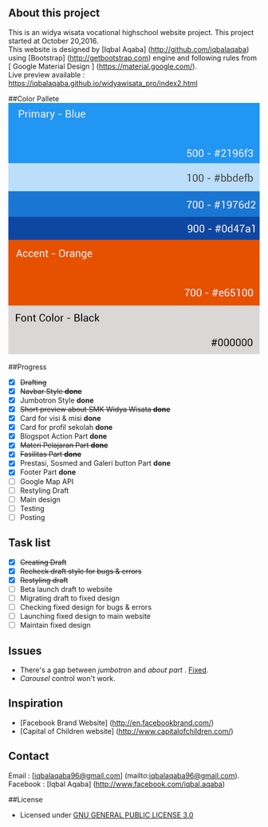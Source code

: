 ## About this project

This is an widya wisata vocational highschool website project. This project started at October 20,2016. <br>
This website is designed by [Iqbal Aqaba] (http://github.com/iqbalaqaba) using [Bootstrap] (http://getbootstrap.com) engine and following rules from [ Google Material Design ] (https://material.google.com/). 
<br>Live preview available : https://iqbalaqaba.github.io/widyawisata_pro/index2.html

##Color Pallete
![Color Pallete](https://github.com/iqbalaqaba/widyawisata_pro/blob/gh-pages/color_pallete.jpg)

##Progress
- [x] ~~Drafting~~
- [x] ~~Navbar Style <strong> done </strong>~~
- [x] Jumbotron Style <strong> done </strong>
- [x] ~~Short preview about SMK Widya Wisata <strong> done </strong>~~
- [x] Card for visi & misi <strong> done </strong>  
- [x] Card for profil sekolah <strong> done </strong>  
- [x] Blogspot Action Part <strong> done </strong>  
- [x] ~~Materi Pelajaran Part <strong> done </strong>~~
- [x] ~~Fasilitas Part <strong> done </strong>~~
- [x] Prestasi, Sosmed and Galeri button Part <strong> done </strong>  
- [x] Footer Part <strong> done </strong>  
- [ ] Google Map API
- [ ] Restyling Draft
- [ ] Main design
- [ ] Testing
- [ ] Posting

## Task list 
- [x] ~~Creating Draft~~
- [x] ~~Recheck draft style for bugs & errors~~
- [x] ~~Restyling draft~~
- [ ] Beta launch draft to website
- [ ] Migrating draft to fixed design
- [ ] Checking fixed design for bugs & errors
- [ ] Launching fixed design to main website
- [ ] Maintain fixed design

## Issues
- There's a gap between <i> jumbotron </i> and <i> about part </i>. [Fixed](https://github.com/Dogfalo/materialize/issues/384).
- <i>Carousel</i> control won't work.

## Inspiration
- [Facebook Brand Website] (http://en.facebookbrand.com/)
- [Capital of Children website] (http://www.capitalofchildren.com/)

## Contact
Email : [iqbalaqaba96@gmail.com] (mailto:iqbalaqaba96@gmail.com). <br>
Facebook : [Iqbal Aqaba] (http://www.facebook.com/iqbal.aqaba)

##License
- Licensed under [GNU GENERAL PUBLIC LICENSE 3.0](https://github.com/iqbalaqaba/widyawisata_pro/blob/gh-pages/License.md)


